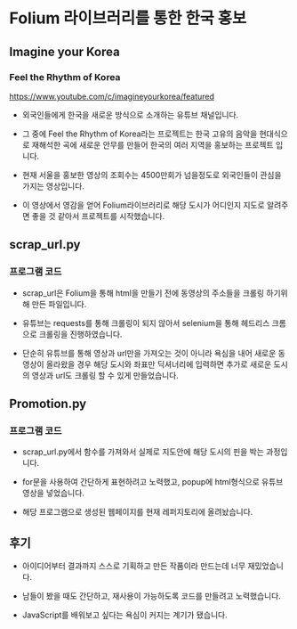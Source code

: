 Folium 라이브러리를 통한 한국 홍보
============
Imagine your Korea
------------
### Feel the Rhythm of Korea
https://www.youtube.com/c/imagineyourkorea/featured

* 외국인들에게 한국을 새로운 방식으로 소개하는 유튜브 채널입니다.

* 그 중에 Feel the Rhythm of Korea라는 프로젝트는 한국 고유의 음악을 현대식으로 재해석한 곡에 새로운 안무를 만들어 
한국의 여러 지역을 홍보하는 프로젝트 입니다.

* 현재 서울을 홍보한 영상의 조회수는 4500만회가 넘을정도로 외국인들이 관심을 가지는 영상입니다.

* 이 영상에서 영감을 얻어 Folium라이브러리로 해당 도시가 어디인지 지도로 알려주면 좋을 것 같아서 프로젝트를 시작했습니다.

scrap_url.py
----------
### 프로그램 코드

* scrap_url은 Folium을 통해 html을 만들기 전에 동영상의 주소들을 크롤링 하기위해 만든 파일입니다.

* 유튜브는 requests를 통해 크롤링이 되지 않아서 selenium을 통해 헤드리스 크롬으로 크롤링을 진행하였습니다.

* 단순히 유튜브를 통해 영상과 url만을 가져오는 것이 아니라 욕심을 내어 새로운 동영상이 올라왔을 경우 해당 도시와 좌표만 
딕셔너리에 입력하면 추가로 새로운 도시의 영상과 url도 크롤링 할 수 있게 만들었습니다.

Promotion.py
----------
### 프로그램 코드

* scrap_url.py에서 함수를 가져와서 실제로 지도안에 해당 도시의 핀을 박는 과정입니다.

* for문을 사용하여 간단하게 표현하려고 노력했고, popup에 html형식으로 유튜브 영상을 넣었습니다.

* 해당 프로그램으로 생성된 웹페이지를 현재 레퍼지토리에 올려놨습니다.

후기
----

* 아이디어부터 결과까지 스스로 기획하고 만든 작품이라 만드는데 너무 재밌었습니다.

* 남들이 봤을 때도 간단하고, 재사용이 가능하도록 코드를 만들려고 노력했습니다.

* JavaScript를 배워보고 싶다는 욕심이 커지는 계기가 됐습니다.
